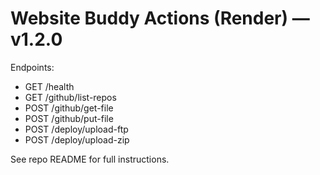# Website Buddy Actions (Render) — v1.2.0
Endpoints:
- GET /health
- GET /github/list-repos
- POST /github/get-file
- POST /github/put-file
- POST /deploy/upload-ftp
- POST /deploy/upload-zip

See repo README for full instructions.
